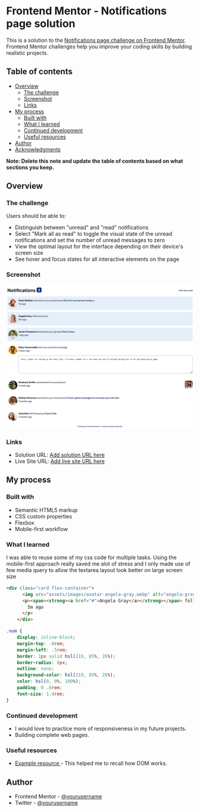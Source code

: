 # Frontend Mentor - Notifications page solution

This is a solution to the [Notifications page challenge on Frontend Mentor](https://www.frontendmentor.io/challenges/notifications-page-DqK5QAmKbC). Frontend Mentor challenges help you improve your coding skills by building realistic projects. 

## Table of contents

- [Overview](#overview)
  - [The challenge](#the-challenge)
  - [Screenshot](#screenshot)
  - [Links](#links)
- [My process](#my-process)
  - [Built with](#built-with)
  - [What I learned](#what-i-learned)
  - [Continued development](#continued-development)
  - [Useful resources](#useful-resources)
- [Author](#author)
- [Acknowledgments](#acknowledgments)

**Note: Delete this note and update the table of contents based on what sections you keep.**

## Overview

### The challenge

Users should be able to:

- Distinguish between "unread" and "read" notifications
- Select "Mark all as read" to toggle the visual state of the unread notifications and set the number of unread messages to zero
- View the optimal layout for the interface depending on their device's screen size
- See hover and focus states for all interactive elements on the page

### Screenshot

![](./screenshot.png)


### Links

- Solution URL: [Add solution URL here](https://github.com/LivingHopeDev/notifications-page-main)
- Live Site URL: [Add live site URL here](https://livinghopedev.github.io/notifications-page-main/)

## My process

### Built with

- Semantic HTML5 markup
- CSS custom properties
- Flexbox
- Mobile-first workflow


### What I learned

I was able to reuse some of my css code for multiple tasks. Using the mobile-first approach really saved me alot of stress and I only made use of few media query to allow the textarea layout look better on large screen size



```html
<div class="card flex-container">
      <img src="assets/images/avatar-angela-gray.webp" alt="angela-gray picture">
      <p><span><strong><a href="#">Angela Gray</a></strong></span> followed you <span class="dot"></span><br>
        5m ago
      </p>
    </div>
```
```css
.num {
    display: inline-block;
    margin-top: .8rem;
    margin-left: .5rem;
    border: 1px solid hsl(219, 85%, 26%);
    border-radius: 8px;
    outline: none;
    background-color: hsl(219, 85%, 26%);
    color: hsl(0, 0%, 100%);
    padding: 0 .6rem;
    font-size: 1.4rem;
}
```


### Continued development
- I would love to practice more of responsiveness in my future projects. 
- Building complete web pages.



### Useful resources

- [Example resource ](https://www.w3schools.com/js/js_htmldom_css.asp) - This helped me to recall how DOM works. 



## Author

- Frontend Mentor - [@yourusername](https://www.frontendmentor.io/profile/livinghopedev)
- Twitter - [@yourusername](https://www.twitter.com/adewobiadetayo)



